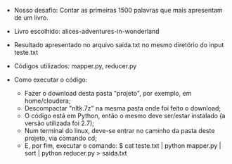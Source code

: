 
* Nosso desafio:  Contar as primeiras 1500 palavras que mais apresentam de um livro.

* Livro escolhido: alices-adventures-in-wonderland

* Resultado apresentado no arquivo saida.txt no mesmo diretório do input teste.txt

* Códigos utilizados: mapper.py, reducer.py

* Como executar o código:
	- Fazer o download desta pasta "projeto", por exemplo, em home/cloudera;
	- Descompactar "nltk.7z" na mesma pasta onde foi feito o download;
	- O código está em Python, então o mesmo deve ser/estar instalado (a versão utilizada foi 2.7);
	- Num terminal do linux, deve-se entrar no caminho da pasta deste projeto, via comando cd;
	- E, por fim, executar o comando: $ cat teste.txt | python mapper.py | sort | python reducer.py > saida.txt	
